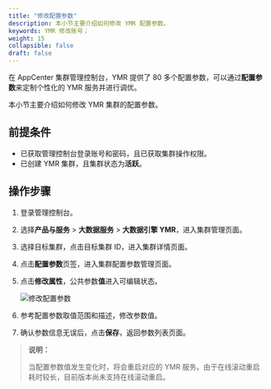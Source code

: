 ```yaml
---
title: "修改配置参数"
description: 本小节主要介绍如何修改 YMR 配置参数。 
keywords: YMR 修改账号；
weight: 15
collapsible: false
draft: false
---
```




在 AppCenter 集群管理控制台，YMR 提供了 80 多个配置参数，可以通过**配置参数**来定制个性化的 YMR 服务并进行调优。

本小节主要介绍如何修改 YMR 集群的配置参数。

## 前提条件

- 已获取管理控制台登录账号和密码，且已获取集群操作权限。
- 已创建 YMR 集群，且集群状态为**活跃**。

## 操作步骤

1. 登录管理控制台。
2. 选择**产品与服务** > **大数据服务** > **大数据引擎 YMR**，进入集群管理页面。
3. 选择目标集群，点击目标集群 ID，进入集群详情页面。
4. 点击**配置参数**页签，进入集群配置参数管理页面。
5. 点击**修改属性**，公共参数**值**进入可编辑状态。
   
   ![修改配置参数](../../../_images/modify_para.png)

6. 参考配置参数取值范围和描述，修改参数值。
7. 确认参数信息无误后，点击**保存**，返回参数列表页面。
 
> **说明：**
> 
> 当配置参数值发生变化时，将会重启对应的 YMR 服务。由于在线滚动重启耗时较长，目前版本尚未支持在线滚动重启。
